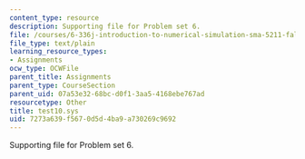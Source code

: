 ```yaml
---
content_type: resource
description: Supporting file for Problem set 6.
file: /courses/6-336j-introduction-to-numerical-simulation-sma-5211-fall-2003/7273a639f5670d5d4ba9a730269c9692_test10.sys
file_type: text/plain
learning_resource_types:
- Assignments
ocw_type: OCWFile
parent_title: Assignments
parent_type: CourseSection
parent_uid: 07a53e32-68bc-d0f1-3aa5-4168ebe767ad
resourcetype: Other
title: test10.sys
uid: 7273a639-f567-0d5d-4ba9-a730269c9692
---
```

Supporting file for Problem set 6.